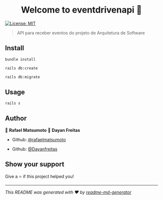 <h1 align="center">Welcome to eventdrivenapi 👋</h1>
<p>
  <a href="#" target="_blank">
    <img alt="License: MIT" src="https://img.shields.io/badge/License-MIT-yellow.svg" />
  </a>
</p>

> API para receber eventos do projeto de Arquitetura de Software

## Install

```sh
bundle install
```

```sh
rails db:create
```

```sh
rails db:migrate
```

## Usage

```sh
rails s
```

## Author

👤 **Rafael Matsumoto**
👤 **Dayan Freitas**

* Github: [@rafaelmatsumoto](https://github.com/rafaelmatsumoto)

* Github: [@Dayanfreitas](https://github.com/Dayanfreitas)

## Show your support

Give a ⭐️ if this project helped you!

***
_This README was generated with ❤️ by [readme-md-generator](https://github.com/kefranabg/readme-md-generator)_